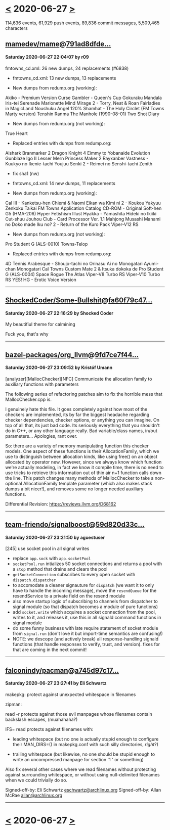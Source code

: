 # [<](2020-06-26.md) 2020-06-27 [>](2020-06-28.md)

114,636 events, 61,929 push events, 89,836 commit messages, 5,509,465 characters


## [mamedev/mame](https://github.com/mamedev/mame)@[791ad8dfde...](https://github.com/mamedev/mame/commit/791ad8dfde26dfca561bc3c1403b4b0699d26c6c)
#### Saturday 2020-06-27 22:04:07 by r09

fmtowns_cd.xml: 26 new dumps, 24 replacements (#6838)

* fmtowns_cd.xml: 13 new dumps, 13 replacements

- New dumps from redump.org (working):

Akiko - Premium Version
Curse
Gambler - Queen's Cup
Gokuraku Mandala
Iris-tei Serenade
Marionette Mind
Mirage 2 - Torry, Neat & Roan Fairladies in MagicLand
Noushuku Angel 120%
Shamhat - The Holy Circlet (FM Towns Marty version)
Tenshin Ranma
The Manhole (1990-08-01)
Two Shot Diary

- New dumps from redump.org (not working):

True Heart

- Replaced entries with dumps from redump.org:

Alshark
Branmarker 2
Dragon Knight 4
Eimmy to Yobanaide
Evolution
Gunblaze
Igo II
Lesser Mern
Princess Maker 2
Rayxanber
Vastness - Kuukyo no Ikenie-tachi
Youjuu Senki 2 - Reimei no Senshi-tachi
Zenith

* fix sha1 (nw)

* fmtowns_cd.xml: 14 new dumps, 11 replacements

- New dumps from redump.org (working):

Cal III - Kanketsu-hen
Chiemi & Naomi
Eikan wa Kimi ni 2 - Koukou Yakyuu Zenkoku Taikai
FM Towns Application Catalog CD-ROM - Original Soft-hen
G5 (HMA-206)
Hyper Fetishism
Illust Hyakka - Yamashita Hideki no Ikiiki Cut-shuu
Jouhou Club - Card Processor Ver. 1.1
Mahjong Musashi
Manami no Doko made Iku no? 2 - Return of the Kuro Pack
Viper-V12 RS

- New dumps from redump.org (not working):

Pro Student G (ALS-0010)
Towns-Telop

- Replaced entries with dumps from redump.org:

4D Tennis
Arabesque - Shoujo-tachi no Orinasu Ai no Monogatari
Ayumi-chan Monogatari
Cal Towns
Custom Mate 2 & Itsuka dokoka de
Pro Student G (ALS-0004)
Space Rogue
The Atlas
Viper-V8 Turbo RS
Viper-V10 Turbo RS
YES! HG - Erotic Voice Version

---
## [ShockedCoder/Some-Bullshit](https://github.com/ShockedCoder/Some-Bullshit)@[fa60f79c47...](https://github.com/ShockedCoder/Some-Bullshit/commit/fa60f79c47a62faa89a42c3421f0308b8e1422e4)
#### Saturday 2020-06-27 22:16:29 by Shocked Coder

My beautifiul theme for calmining

Fuck you, that's why

---
## [bazel-packages/org_llvm](https://github.com/bazel-packages/org_llvm)@[9fd7ce7f44...](https://github.com/bazel-packages/org_llvm/commit/9fd7ce7f4449619bc85ab4d2643e656836a2d5e2)
#### Saturday 2020-06-27 23:09:52 by Kristóf Umann

[analyzer][MallocChecker][NFC] Communicate the allocation family to auxiliary functions with parameters

The following series of refactoring patches aim to fix the horrible mess that MallocChecker.cpp is.

I genuinely hate this file. It goes completely against how most of the checkers
are implemented, its by far the biggest headache regarding checker dependencies,
checker options, or anything you can imagine. On top of all that, its just bad
code. Its seriously everything that you shouldn't do in C++, or any other
language really. Bad variable/class names, in/out parameters... Apologies, rant
over.

So: there are a variety of memory manipulating function this checker models. One
aspect of these functions is their AllocationFamily, which we use to distinguish
between allocation kinds, like using free() on an object allocated by operator
new. However, since we always know which function we're actually modeling, in
fact we know it compile time, there is no need to use tricks to retrieve this
information out of thin air n+1 function calls down the line. This patch changes
many methods of MallocChecker to take a non-optional AllocationFamily template
parameter (which also makes stack dumps a bit nicer!), and removes some no
longer needed auxiliary functions.

Differential Revision: https://reviews.llvm.org/D68162

---
## [team-friendo/signalboost](https://github.com/team-friendo/signalboost)@[59d820d33c...](https://github.com/team-friendo/signalboost/commit/59d820d33cc64067ff87cd0aa1f2834a45064f80)
#### Saturday 2020-06-27 23:21:50 by aguestuser

[245] use socket pool in all signal writes

* replace `app.sock` with `app.socketPool`
* `socketPool.run` intializes 50 socket connections and returns a pool
  with a `stop` method that drains and clears the pool
* `getSocketConnection` subscribes to every open socket with `dispatch.dispatcher`
* to accomodate a cleaner signauture for `dispatch` (we want it to
  only have to handle the incoming message), move the `resendQueue`
  for the resendService to a private field on the resend module
* also move startup logic of subscribing to channels from dispatcher
  to signal module (so that dispatch becomes a module of pure functions)
* add `socket.write` which acquires a socket connection from the
  pool, writes to it, and releases it, use this in all signald command
  functions in signal module
* do some funny business with late require statement of socket module
  from `signal.run` (don't love it but import-time semantics are confusing!)
* NOTE: we descope (and actively break) all response-handling signald
  functions (that handle responses to verify, trust, and
  version). fixes for that are coming in the next commit!

---
## [falconindy/pacman](https://github.com/falconindy/pacman)@[a745d97c17...](https://github.com/falconindy/pacman/commit/a745d97c174ef1d85649b2a8ad7ca22e3dea9e58)
#### Saturday 2020-06-27 23:27:41 by Eli Schwartz

makepkg: protect against unexpected whitespace in filenames

zipman:

read -r protects against those evil manpages whose filenames contain
backslash escapes, (muahahaha?)

IFS= read protects against filenames with:

- leading whitespace (but no one is actually stupid enough to configure
  their MAN_DIRS=() in makepkg.conf with such silly directories, *right*?)

- trailing whitespace (but likewise, no one should be stupid enough to
  write an uncompressed manpage for section '1 ' or something)

Also fix several other cases where we read filenames without protecting
against surrounding whitespace, or without using null-delimited
filenames when we could trivially do so.

Signed-off-by: Eli Schwartz <eschwartz@archlinux.org>
Signed-off-by: Allan McRae <allan@archlinux.org>

---

# [<](2020-06-26.md) 2020-06-27 [>](2020-06-28.md)

